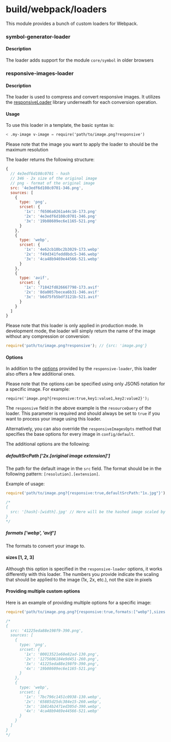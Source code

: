# build/webpack/loaders

This module provides a bunch of custom loaders for Webpack.

### symbol-generator-loader

#### Description

The loader adds support for the module `core/symbol` in older browsers

### responsive-images-loader

#### Description

The loader is used to compress and convert responsive images.
It utilizes the [responsiveLoader](https://github.com/dazuaz/responsive-loader/tree/master) library underneath for each conversion operation.

#### Usage

To use this loader in a template, the basic syntax is:

```ss
< .my-image v-image = require('path/to/image.png?responsive')
```

Please note that the image you want to apply the loader to should be the maximum resolution

The loader returns the following structure:

```js
{
  // 4e3edf6d108c0701 - hash
  // 346 - 2x size of the original image
  // png - format of the original image
  src: '4e3edf6d108c0701-346.png',
  sources: [
    {
      type: 'png',
      srcset: {
        '1x': 'f6506a0261a44c16-173.png'
        '2x': '4e3edf6d108c0701-346.png'
        '3x': '19b08609ec6e1165-521.png'
      }
    },
    {
      type: 'webp',
      srcset: {
        '1x': '4e62cb10bc2b3029-173.webp'
        '2x': 'f49d341fedd8bdc5-346.webp'
        '3x': '4ca48b9469e44566-521.webp'
      }
    },
    {
      type: 'avif',
      srcset: {
        '1x': '71842fd826667798-173.avif'
        '2x': '8da0057becea6b31-346.avif'
        '3x': 'b6d75fb5bdf3121b-521.avif'
      }
    }
  ]
}
```

Please note that this loader is only applied in production mode.
In development mode, the loader will simply return the name of the image without any compression or conversion:

```js
require('path/to/image.png?responsive'); // {src: 'image.png'}
```

#### Options

In addition to the [options](https://github.com/dazuaz/responsive-loader/tree/master#options) provided by the
`responsive-loader`, this loader also offers a few additional ones.

Please note that the options can be specified using only JSON5 notation for a specific image. For example:

```
require('image.png?{responsive:true,key1:value1,key2:value2}');
```

The `responsive` field in the above example is the `resourceQuery` of the loader.
This parameter is required and should always be set to `true` if you want to process your image using this loader.

Alternatively, you can also override the `responsiveImagesOpts` method that specifies the base options for every image in `config/default`.

The additional options are the following:

##### defaultSrcPath ['2x.[original image extension]']

The path for the default image in the `src` field.
The format should be in the following pattern: `[resolution].[extension]`.

Example of usage:

```ts
require('path/to/image.png?{responsive:true,defaultSrcPath:"1x.jpg"}');

/*
{
  src: '[hash]-[width].jpg' // Here will be the hashed image scaled by 1x of its original size
}
*/
```

##### formats ['webp', 'avif']

The formats to convert your image to.

#### sizes [1, 2, 3]

Although this option is specified in the `responsive-loader` options, it works differently with this loader.
The numbers you provide indicate the scaling that should be applied to the image (1x, 2x, etc.), not the size in pixels

#### Providing multiple custom options

Here is an example of providing multiple options for a specific image:

```ts
require('path/to/image.png.png?{responsive:true,formats:["webp"],sizes:[1,2,3,4],defaultSrcPath:"3x.png"}');

/*
{
  src: '41225eda88e198f9-390.png',
  sources: [
    {
      type: 'png',
      srcset: {
        '1x': '00013521e68e82ad-130.png',
        '2x': '1275606184e9d451-260.png',
        '3x': '41225eda88e198f9-390.png',
        '4x': '19b08609ec6e1165-521.png'
      }
    },
    {
      type: 'webp',
      srcset: {
        '1x': '7bc796c1451c0938-130.webp',
        '2x': '65885d25dc384e15-260.webp',
        '3x': '1b814b2471ed305d-390.webp',
        '4x': '4ca48b9469e44566-521.webp'
      }
    }
  ]
}
*/
```
